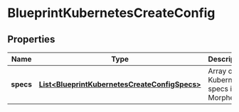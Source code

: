 

# BlueprintKubernetesCreateConfig

## Properties

Name | Type | Description | Notes
------------ | ------------- | ------------- | -------------
**specs** | [**List&lt;BlueprintKubernetesCreateConfigSpecs&gt;**](BlueprintKubernetesCreateConfigSpecs.md) | Array of Kubernetes specs in Morpheus |  [optional]



